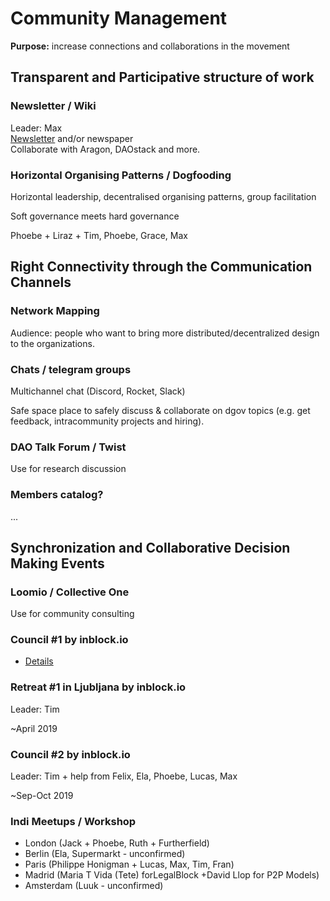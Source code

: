 # Community Management

**Purpose:** increase connections and collaborations in the movement

## Transparent and Participative structure of work

### Newsletter / Wiki 

Leader: Max  
[Newsletter](../../newsletter/) and/or newspaper  
Collaborate with Aragon, DAOstack and more.

### Horizontal Organising Patterns / Dogfooding

Horizontal leadership, decentralised organising patterns, group facilitation

Soft governance meets hard governance

Phoebe + Liraz + Tim, Phoebe, Grace, Max

## Right Connectivity through the Communication Channels

### Network Mapping

Audience: people who want to bring more distributed/decentralized design to the organizations.

### Chats / telegram groups

Multichannel chat \(Discord, Rocket, Slack\)

Safe space place to safely discuss & collaborate on dgov topics \(e.g. get feedback, intracommunity projects and hiring\).

### DAO Talk Forum / Twist

Use for research discussion

### Members catalog?

...

## Synchronization and Collaborative Decision Making Events

### Loomio / Collective One

Use for community consulting

### Council \#1 by inblock.io

* [Details](../../dgov-community-council.md)

### Retreat \#1 in Ljubljana by inblock.io

Leader: Tim

~April 2019

### Council \#2 by inblock.io

Leader: Tim  + help from Felix, Ela, Phoebe, Lucas, Max

~Sep-Oct 2019

### Indi Meetups / Workshop

* London \(Jack + Phoebe, Ruth + Furtherfield\)
* Berlin \(Ela, Supermarkt - unconfirmed\)
* Paris \(Philippe Honigman + Lucas, Max, Tim, Fran\)
* Madrid \(Maria T Vida \(Tete\) forLegalBlock +David Llop for P2P Models\)
* Amsterdam \(Luuk - unconfirmed\)

